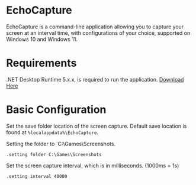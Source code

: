 # EchoCapture

EchoCapture is a command-line application allowing you to capture your screen at an
interval time, with configurations of your choice, supported on Windows 10 and Windows 11.

# Requirements

.NET Desktop Runtime 5.x.x, is required to run the application.
[Download Here](https://dotnet.microsoft.com/en-us/download/dotnet/5.0)

# Basic Configuration

Set the save folder location of the screen capture. Default save location is found at `%localappdata%\EchoCapture`.

Setting the folder to `C:\Games\Screenshots\.
```
.setting folder C:\Games\Screenshots
```

Set the screen capture interval, which is in milliseconds. (1000ms = 1s)
```
.setting interval 40000
```
